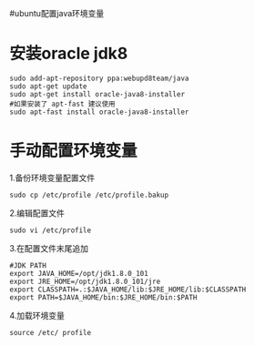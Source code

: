 #ubuntu配置java环境变量
# 安装oracle jdk8 
```
sudo add-apt-repository ppa:webupd8team/java
sudo apt-get update
sudo apt-get install oracle-java8-installer
#如果安装了 apt-fast 建议使用
sudo apt-fast install oracle-java8-installer
```
# 手动配置环境变量

1.备份环境变量配置文件
```
sudo cp /etc/profile /etc/profile.bakup
```
2.编辑配置文件
```
sudo vi /etc/profile 
```
3.在配置文件末尾追加
```
#JDK PATH
export JAVA_HOME=/opt/jdk1.8.0_101
export JRE_HOME=/opt/jdk1.8.0_101/jre
export CLASSPATH=.:$JAVA_HOME/lib:$JRE_HOME/lib:$CLASSPATH
export PATH=$JAVA_HOME/bin:$JRE_HOME/bin:$PATH
```
4.加载环境变量
```
source /etc/ profile
```
